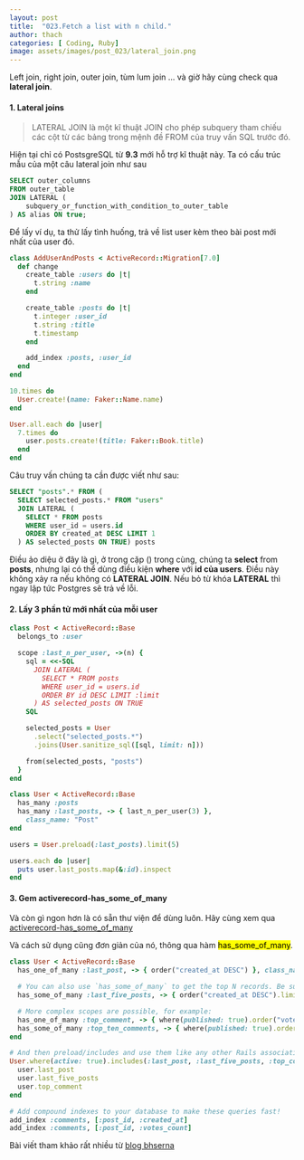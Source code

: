 ```yaml
---
layout: post
title:  "023.Fetch a list with n child."
author: thach
categories: [ Coding, Ruby]
image: assets/images/post_023/lateral_join.png
---
```

Left join, right join, outer join, tùm lum join ... và giờ hãy cùng check qua **lateral join**.

#### 1. Lateral joins
> LATERAL JOIN là một kĩ thuật JOIN cho phép subquery tham chiếu các cột từ các bảng trong mệnh đề FROM của truy vấn SQL trước đó.

Hiện tại chỉ có PostsgreSQL từ **9.3** mới hỗ trợ kĩ thuật này. Ta có cấu trúc mẫu của một câu lateral join như sau
```sql
SELECT outer_columns
FROM outer_table
JOIN LATERAL (
    subquery_or_function_with_condition_to_outer_table
) AS alias ON true;
```
Để lấy ví dụ, ta thử lấy tình huống, trả về list user kèm theo bài post mới nhất của user đó.
```ruby
class AddUserAndPosts < ActiveRecord::Migration[7.0]
  def change
    create_table :users do |t|
      t.string :name
    end

    create_table :posts do |t|
      t.integer :user_id
      t.string :title
      t.timestamp
    end

    add_index :posts, :user_id
  end
end
```
```ruby
10.times do
  User.create!(name: Faker::Name.name)
end

User.all.each do |user|
  7.times do
    user.posts.create!(title: Faker::Book.title)
  end
end
```
Câu truy vấn chúng ta cần được viết như sau:
```sql
SELECT "posts".* FROM (
  SELECT selected_posts.* FROM "users"
  JOIN LATERAL (
    SELECT * FROM posts
    WHERE user_id = users.id
    ORDER BY created_at DESC LIMIT 1
  ) AS selected_posts ON TRUE) posts
```
Điều ảo diệu ở đây là gì, ở trong cặp () trong cùng, chúng ta **select** from **posts**, nhưng lại có thể dùng điều kiện **where** với **id của users**. Điều này không xảy ra nếu không có **LATERAL JOIN**. Nếu bỏ từ khóa **LATERAL** thì ngay lập tức Postgres sẽ trả về lỗi.

#### 2. Lấy 3 phần tử mới nhất của mỗi user

```ruby
class Post < ActiveRecord::Base
  belongs_to :user

  scope :last_n_per_user, ->(n) {
    sql = <<-SQL
      JOIN LATERAL (
        SELECT * FROM posts
        WHERE user_id = users.id
        ORDER BY id DESC LIMIT :limit
      ) AS selected_posts ON TRUE
    SQL

    selected_posts = User
      .select("selected_posts.*")
      .joins(User.sanitize_sql([sql, limit: n]))

    from(selected_posts, "posts")
  }
end
```

```ruby
class User < ActiveRecord::Base
  has_many :posts
  has_many :last_posts, -> { last_n_per_user(3) },
    class_name: "Post"
end
```

```ruby
users = User.preload(:last_posts).limit(5)

users.each do |user|
  puts user.last_posts.map(&:id).inspect
end
```

#### 3. Gem activerecord-has_some_of_many
Và còn gì ngon hơn là có sẵn thư viện để dùng luôn. Hãy cùng xem qua [activerecord-has_some_of_many](https://github.com/bensheldon/activerecord-has_some_of_many?tab=readme-ov-file)

Và cách sử dụng cũng đơn giản của nó, thông qua hàm <mark>has_some_of_many</mark>.

```ruby
class User < ActiveRecord::Base
  has_one_of_many :last_post, -> { order("created_at DESC") }, class_name: "Post"

  # You can also use `has_some_of_many` to get the top N records. Be sure to add a limit to the scope.
  has_some_of_many :last_five_posts, -> { order("created_at DESC").limit(5) }, class_name: "Post"

  # More complex scopes are possible, for example:
  has_one_of_many :top_comment, -> { where(published: true).order("votes_count DESC") }, class_name: "Comment"
  has_some_of_many :top_ten_comments, -> { where(published: true).order("votes_count DESC").limit(10) }, class_name: "Comment"
end

# And then preload/includes and use them like any other Rails association:
User.where(active: true).includes(:last_post, :last_five_posts, :top_comment).each do |user|
  user.last_post
  user.last_five_posts
  user.top_comment
end

# Add compound indexes to your database to make these queries fast!
add_index :comments, [:post_id, :created_at]
add_index :comments, [:post_id, :votes_count]
```

Bài viết tham khảo rất nhiều từ [blog bhserna](https://bhserna.com/fetching-the-top-n-per-group-with-a-lateral-join-with-rails.html)
